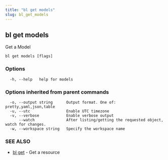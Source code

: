 ```yaml
---
title: "bl get models"
slug: bl_get_models
---
```

## bl get models

Get a Model

```
bl get models [flags]
```

### Options

```
  -h, --help   help for models
```

### Options inherited from parent commands

```
  -o, --output string      Output format. One of: pretty,yaml,json,table
  -u, --utc                Enable UTC timezone
  -v, --verbose            Enable verbose output
      --watch              After listing/getting the requested object, watch for changes.
  -w, --workspace string   Specify the workspace name
```

### SEE ALSO

* [bl get](bl_get.md)	 - Get a resource

